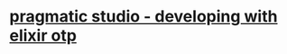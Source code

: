 # [pragmatic studio - developing with elixir otp](https://online.pragmaticstudio.com/courses/elixir/)

